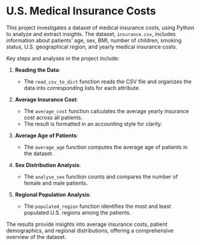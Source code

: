 # U.S. Medical Insurance Costs

This project investigates a dataset of medical insurance costs, using Python to analyze and extract insights. The dataset, `insurance.csv`, includes information about patients' age, sex, BMI, number of children, smoking status, U.S. geographical region, and yearly medical insurance costs.

Key steps and analyses in the project include:

1. **Reading the Data**: 
   - The `read_csv_to_dict` function reads the CSV file and organizes the data into corresponding lists for each attribute.

2. **Average Insurance Cost**:
   - The `average_cost` function calculates the average yearly insurance cost across all patients.
   - The result is formatted in an accounting style for clarity.

3. **Average Age of Patients**:
   - The `average_age` function computes the average age of patients in the dataset.

4. **Sex Distribution Analysis**:
   - The `analyse_sex` function counts and compares the number of female and male patients.

5. **Regional Population Analysis**:
   - The `populated_region` function identifies the most and least populated U.S. regions among the patients.

The results provide insights into average insurance costs, patient demographics, and regional distributions, offering a comprehensive overview of the dataset.

